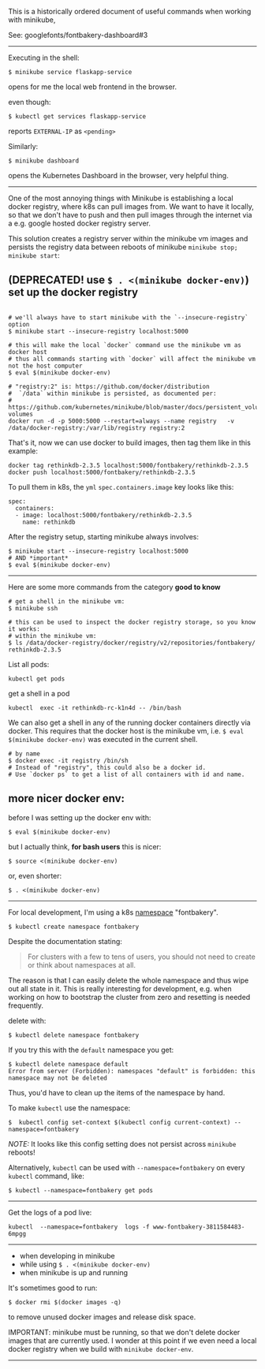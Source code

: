 This is a historically ordered document of useful commands when working with minikube,

See: googlefonts/fontbakery-dashboard#3

---

Executing in the shell:
```
$ minikube service flaskapp-service
```
opens for me the local web frontend in the browser.

even though:

```
$ kubectl get services flaskapp-service
```

reports `EXTERNAL-IP` as `<pending>`

Similarly:

```
$ minikube dashboard
```

opens the Kubernetes Dashboard in the browser, very helpful thing.

---

One of the most annoying things with Minikube is establishing a local docker registry, where k8s can pull images from. We want to have it locally, so that we don't have to push and then pull images through the internet via a e.g. google hosted docker registry server.

This solution creates a registry server within the minikube vm images and persists the registry data between reboots of minikube `minikube stop; minikube start`:

## (DEPRECATED! use `$ . <(minikube docker-env)`) set up the docker registry

```

# we'll always have to start minikube with the `--insecure-registry` option
$ minikube start --insecure-registry localhost:5000

# this will make the local `docker` command use the minikube vm as docker host
# thus all commands starting with `docker` will affect the minikube vm not the host computer
$ eval $(minikube docker-env)

# "registry:2" is: https://github.com/docker/distribution
#  `/data` within minikube is persisted, as documented per:
# https://github.com/kubernetes/minikube/blob/master/docs/persistent_volumes.md#persistent-volumes
docker run -d -p 5000:5000 --restart=always --name registry   -v /data/docker-registry:/var/lib/registry registry:2
```

That's it, now we can use docker to build images, then tag them like in this example:

```
docker tag rethinkdb-2.3.5 localhost:5000/fontbakery/rethinkdb-2.3.5
docker push localhost:5000/fontbakery/rethinkdb-2.3.5
```

To pull them in k8s, the `yml` `spec.containers.image` key looks like this:

```
spec:
  containers:
  - image: localhost:5000/fontbakery/rethinkdb-2.3.5
    name: rethinkdb
```

After the registry setup, starting minikube always involves:

```
$ minikube start --insecure-registry localhost:5000
# AND *important*
$ eval $(minikube docker-env)
```

---

Here are some more commands from the category **good to know**

```
# get a shell in the minikube vm:
$ minikube ssh

# this can be used to inspect the docker registry storage, so you know it works:
# within the minikube vm:
$ ls /data/docker-registry/docker/registry/v2/repositories/fontbakery/
rethinkdb-2.3.5
```

List all pods:

```
kubectl get pods
```
get a shell in a pod
```
kubectl  exec -it rethinkdb-rc-k1n4d -- /bin/bash
```

We can also get a shell in any of the running docker containers directly via docker. This requires that the docker host is the minikube vm, i.e. `$ eval $(minikube docker-env)` was executed in the current shell.

```
# by name
$ docker exec -it registry /bin/sh
# Instead of "registry", this could also be a docker id.
# Use `docker ps` to get a list of all containers with id and name.
```


## more nicer docker env:

before I was setting up the docker env with:

```
$ eval $(minikube docker-env)
```

but I actually think, **for bash users** this is nicer:
```
$ source <(minikube docker-env)
```
or, even shorter:

```
$ . <(minikube docker-env)
```

---


For local development, I'm using a k8s [namespace](https://kubernetes.io/docs/concepts/overview/working-with-objects/namespaces/) "fontbakery".
```
$ kubectl create namespace fontbakery
```


Despite the documentation stating:

>  For clusters with a few to tens of users, you should not need to create or think about namespaces at all.

The reason is that I can easily delete the whole namespace and thus wipe out all state in it. This is really interesting for development, e.g. when working on how to bootstrap the cluster from zero and resetting is needed frequently.

 delete with:

```
$ kubectl delete namespace fontbakery
```

If you try this with the `default` namespace you get:

```
$ kubectl delete namespace default
Error from server (Forbidden): namespaces "default" is forbidden: this namespace may not be deleted
```

Thus, you'd have to clean up the items of the namespace by hand.

To make `kubectl` use the namespace:

```
$  kubectl config set-context $(kubectl config current-context) --namespace=fontbakery
```
*NOTE:* It looks like this config setting does not persist across `minikube` reboots!

Alternatively, `kubectl` can be used with `--namespace=fontbakery`  on every `kubectl` command, like:

```
$ kubectl --namespace=fontbakery get pods
```

---

Get the logs of a pod live:

```
kubectl  --namespace=fontbakery  logs -f www-fontbakery-3811584483-6mpgg
```

---


* when developing in minikube
* while using `$ . <(minikube docker-env)`
* when minikube is up and running

It's sometimes good to run:

```
$ docker rmi $(docker images -q)
```

to remove unused docker images and release disk space.

IMPORTANT: minikube must be running, so that we don't delete docker images that are currently used. I wonder at this point if we even need a local docker registry when we build with `minikube docker-env`.

---
